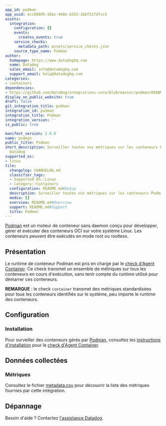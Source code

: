 ```yaml
---
app_id: podman
app_uuid: ecc06845-18ac-448e-b352-1bbf31fdfcc3
assets:
  integration:
    configuration: {}
    events:
      creates_events: true
    service_checks:
      metadata_path: assets/service_checks.json
    source_type_name: Podman
author:
  homepage: https://www.datadoghq.com
  name: Datadog
  sales_email: info@datadoghq.com
  support_email: help@datadoghq.com
categories:
- containers
dependencies:
- https://github.com/DataDog/integrations-core/blob/master/podman/README.md
display_on_public_website: true
draft: false
git_integration_title: podman
integration_id: podman
integration_title: Podman
integration_version: ''
is_public: true

manifest_version: 2.0.0
name: podman
public_title: Podman
short_description: Surveiller toutes vos métriques sur les conteneurs Podman avec
  Datadog
supported_os:
- linux
tile:
  changelog: CHANGELOG.md
  classifier_tags:
  - Supported OS::Linux
  - Category::Containers
  configuration: README.md#Setup
  description: Surveiller toutes vos métriques sur les conteneurs Podman avec Datadog
  media: []
  overview: README.md#Overview
  support: README.md#Support
  title: Podman
---
```




[Podman][1] est un moteur de conteneur sans daemon conçu pour développer, gérer et exécuter des conteneurs OCI sur votre système Linux. Les conteneurs peuvent être exécutés en mode root ou rootless.

## Présentation

Le runtime de conteneur Podman est pris en charge par le [check d'Agent Container][2]. Ce check transmet un ensemble de métriques sur tous les conteneurs en cours d'exécution, sans tenir compte du runtime utilisé pour démarrer ces conteneurs.

**REMARQUE** : le check `container` transmet des métriques standardisées pour tous les conteneurs identifiés sur le système, peu importe le runtime des conteneurs.

## Configuration

### Installation

Pour surveiller des conteneurs gérés par [Podman][1], consultez les [instructions d'installation][3] pour le [check d'Agent Container][2].

## Données collectées

### Métriques

Consultez le fichier [metadata.csv][4] pour découvrir la liste des métriques fournies par cette intégration.

## Dépannage

Besoin d'aide ? Contactez [l'assistance Datadog][1].

[1]: https://podman.io/
[2]: https://docs.datadoghq.com/fr/integrations/container/
[3]: https://docs.datadoghq.com/fr/integrations/container/#setup
[4]: https://github.com/DataDog/integrations-core/blob/master/container/metadata.csv
